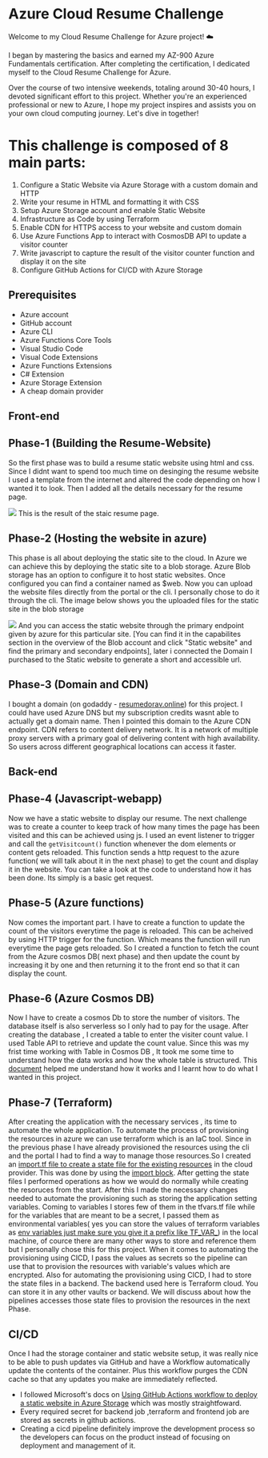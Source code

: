 # Azure Cloud Resume Challenge
Welcome to my Cloud Resume Challenge for Azure project! ☁️

I began by mastering the basics and earned my AZ-900 Azure Fundamentals certification. After completing the certification, I dedicated myself to the Cloud Resume Challenge for Azure.

Over the course of two intensive weekends, totaling around 30-40 hours, I devoted significant effort to this project. Whether you're an experienced professional or new to Azure, I hope my project inspires and assists you on your own cloud computing journey. Let's dive in together!

# This challenge is composed of 8 main parts:

1. Configure a Static Website via Azure Storage with a custom domain and HTTP
2. Write your resume in HTML and formatting it with CSS
3. Setup Azure Storage account and enable Static Website
4. Infrastructure as Code by using Terraform
5. Enable CDN for HTTPS access to your website and custom domain
6. Use Azure Functions App to interact with CosmosDB API to update a visitor counter
7. Write javascript to capture the result of the visitor counter function and display it on the site
8. Configure GitHub Actions for CI/CD with Azure Storage


## Prerequisites
- Azure account
- GitHub account
- Azure CLI
- Azure Functions Core Tools
- Visual Studio Code
- Visual Code Extensions
- Azure Functions Extensions
- C# Extension
- Azure Storage Extension
- A cheap domain provider 

## Front-end
## Phase-1 (Building the Resume-Website)
<p>So the first phase was to build a resume static website using html and css. Since I didnt want to spend too much time on desinging the resume website I used a template from the internet and altered the code depending on how I wanted it to look. Then I added all the details necessary for the resume page.</p>
<img src="https://github.com/DorAvissar/ResumeChallenge-/blob/main/frontend/frontscreen.jpg?raw=true">
This is the result of the staic resume page.

## Phase-2 (Hosting the website in azure)
<p>This phase is all about deploying the static site to the cloud. In Azure we can achieve this by deploying the static site to a blob storage. Azure Blob storage has an option to configure it to host static websites. Once configured you can find a container named as $web. Now you can upload the website files directly from the portal or the cli. I personally chose to do it through the cli. The image below shows you the uploaded files for the static site in the blob storage</p>
<img src="https://github.com/DorAvissar/ResumeChallenge-/blob/main/frontend/WEB.jpg?raw=true">
And you can access the static website through the primary endpoint given by azure for this particular site. [You can find it in the capabilites section in the overview of the Blob account and click "Static website" and find the primary and secondary endpoints], later i connected the Domain I purchased to the Static website to generate a short and accessible url.

## Phase-3 (Domain and CDN)
I bought a domain (on godaddy -  <a href="https://azureresumesta.z20.web.core.windows.net/"> resumedorav.online</a>) for this project. 
I could have used Azure DNS but my subscription credits wasnt able to actually get a domain name. Then I pointed this domain to the Azure CDN endpoint. CDN refers to content delivery network. It is a network of multiple proxy servers with a primary goal of delivering content with high availability. So users across different geographical locations can access it faster.
  

## Back-end
## Phase-4 (Javascript-webapp)
Now we have a static website to display our resume. The next challenge was to create a counter to keep track of how many times the page has been visited and this can be achieved using js. 
I used an event listener to trigger and call the `getVisitcount()` function whenever the dom elements or content gets reloaded. This function sends a http request to the azure function( we will talk about it in the next phase) to get the count and display it in the website. You can take a look at the code to understand how it has been done. Its simply is a basic get request.

## Phase-5 (Azure functions)
Now comes the important part. I have to create a function to update the count of the visitors everytime the page is reloaded. This can be acheived by using HTTP trigger for the function. Which means the function will run everytime the page gets reloaded. So I created a function to fetch the count from the Azure cosmos DB( next phase) and then update the count by increasing it by one and then returning it to the front end so that it can display the count. 

## Phase-6 (Azure Cosmos DB)
Now I have to create a cosmos Db to store the number of visitors. The database itself is also serverless so I only had to pay for the usage. After creating the database , I created a table to enter the visiter count value. I used Table API to retrieve and update the count value. Since this was my frist time working with Table in Cosmos DB , It took me some time to understand how the data works and how the whole table is structured. This <a href="https://learn.microsoft.com/en-us/azure/cosmos-db/table/quickstart-python?tabs=azure-portal"> document</a> helped me understand how it works and I learnt how to do what I wanted in this project.

## Phase-7 (Terraform)
After creating the application with the necessary services , its time to automate the whole application. To automate the process of provisioning the resources in azure we can use terraform which is an IaC tool. Since in the previous phase I have already provisioned the resources using the cli and the portal I had to find a way to manage those resources.So I created an <a href="https://developer.hashicorp.com/terraform/language/import">import.tf file to create a state file for the existing resources</a> in the cloud provider. This was done by using the <a href="https://developer.hashicorp.com/terraform/language/import">import block</a>. After getting the state files I performed operations as how we would do normally while creating the resoruces from the start. After this I made the necessary changes needed to automate the provisioning such as storing the application setting variables. Coming to variables I stores few of them in the tfvars.tf file while for the variables that are meant to be a secret, I passed them as environmental variables( yes you can store the values of terraform variables as <a href="https://awstip.com/managing-secrets-on-terraform-71ed245a455f">env variables just make sure you give it a prefix like TF_VAR_<variable-name></a>) in the local machine, of cource there are many other ways to store and reference them but I personally chose this for this project. When it comes to automating the provisioning using CICD, I pass the values as secrets so the pipeline can use that to provision the resources with variable's values which are encrypted. Also for automating the provisioning using CICD, I had to store the state files in a backend. The backend used here is Terraform cloud. You can store it in any other vaults or backend. We will discuss about how the pipelines accesses those state files to provision the resources in the next Phase.

## CI/CD
Once I had the storage container and static website setup, it was really nice to be able to push updates via GitHub and have a Workflow automatically update the contents of the container. Plus this workflow purges the CDN cache so that any updates you make are immediately reflected.
- I followed Microsoft's docs on [Using GitHub Actions workflow to deploy a static website in Azure Storage](https://learn.microsoft.com/en-us/azure/storage/blobs/storage-blobs-static-site-github-actions?tabs=userlevel) which was mostly straightfoward. 
- Every required secret for backend job ,terraform and frontend job are stored as secrets in github actions. 
- Creating a cicd pipeline definitely improve the development process so the developers can focus on the product instead of focusing on deployment and management of it.

